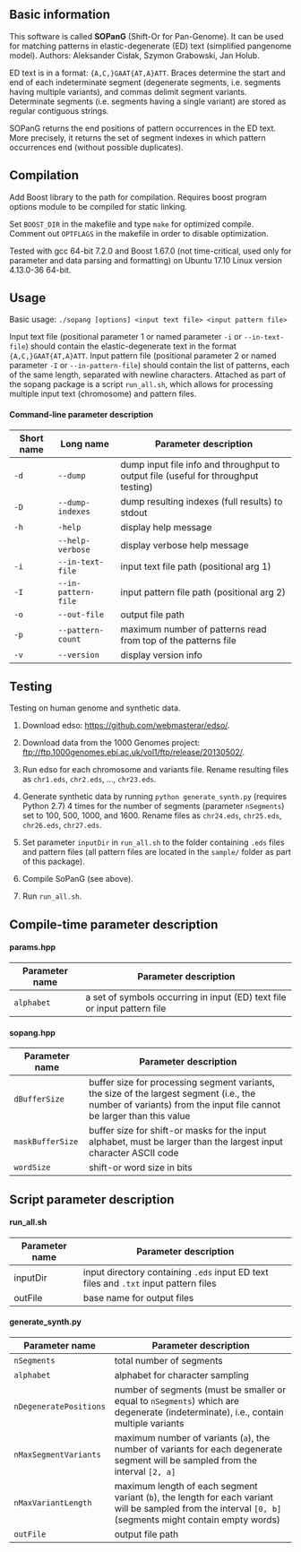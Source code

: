 ## Basic information

This software is called **SOPanG** (Shift-Or for Pan-Genome). It can be used for matching patterns in elastic-degenerate (ED) text (simplified pangenome model). Authors: Aleksander Cisłak, Szymon Grabowski, Jan Holub.

ED text is in a format: `{A,C,}GAAT{AT,A}ATT`. Braces determine the start and end of each indeterminate segment (degenerate segments, i.e. segments having multiple variants), and commas delimit segment variants. Determinate segments (i.e. segments having a single variant) are stored as regular contiguous strings.

SOPanG returns the end positions of pattern occurrences in the ED text. More precisely, it returns the set of segment indexes in which pattern occurrences end (without possible duplicates).

## Compilation

Add Boost library to the path for compilation. Requires boost program options module to be compiled for static linking.

Set `BOOST_DIR` in the makefile and type `make` for optimized compile.
Comment out `OPTFLAGS` in the makefile in order to disable optimization.

Tested with gcc 64-bit 7.2.0 and Boost 1.67.0 (not time-critical, used only for parameter and data parsing and formatting) on Ubuntu 17.10 Linux version 4.13.0-36 64-bit.

## Usage

Basic usage: `./sopang [options] <input text file> <input pattern file>`

Input text file (positional parameter 1 or named parameter `-i` or `--in-text-file`) should contain the elastic-degenerate text in the format `{A,C,}GAAT{AT,A}ATT`.
Input pattern file (positional parameter 2 or named parameter `-I` or `--in-pattern-file`) should contain the list of patterns, each of the same length, separated with newline characters.
Attached as part of the sopang package is a script `run_all.sh`, which allows for processing multiple input text (chromosome) and pattern files.

#### Command-line parameter description

Short name | Long name           | Parameter description
---------- | ------------------- | ---------------------
`-d`       | `--dump`            | dump input file info and throughput to output file (useful for throughput testing)
`-D`       | `--dump-indexes`    | dump resulting indexes (full results) to stdout
`-h`       | `-help`             | display help message
           | `--help-verbose`    | display verbose help message
`-i`       | `--in-text-file`    | input text file path (positional arg 1)
`-I`       | `--in-pattern-file` | input pattern file path (positional arg 2)
`-o`       | `--out-file`        | output file path
`-p`       | `--pattern-count`   | maximum number of patterns read from top of the patterns file
`-v`       | `--version`         | display version info

## Testing

Testing on human genome and synthetic data.

1. Download edso: https://github.com/webmasterar/edso/.

1. Download data from the 1000 Genomes project: ftp://ftp.1000genomes.ebi.ac.uk/vol1/ftp/release/20130502/.

1. Run edso for each chromosome and variants file. Rename resulting files as `chr1.eds`, `chr2.eds`, ..., `chr23.eds`.

1. Generate synthetic data by running `python generate_synth.py` (requires Python 2.7) 4 times for the number of segments (parameter `nSegments`) set to 100, 500, 1000, and 1600. Rename files as `chr24.eds`, `chr25.eds`, `chr26.eds`, `chr27.eds`.

1. Set parameter `inputDir` in `run_all.sh` to the folder containing `.eds` files and pattern files (all pattern files are located in the `sample/` folder as part of this package).

1. Compile SoPanG (see above).

1. Run `run_all.sh`.

## Compile-time parameter description

#### params.hpp

Parameter name  | Parameter description
--------------- | ---------------------
`alphabet`      | a set of symbols occurring in input (ED) text file or input pattern file

#### sopang.hpp

Parameter name   | Parameter description
---------------- | ---------------------
`dBufferSize`    | buffer size for processing segment variants, the size of the largest segment (i.e., the number of variants) from the input file cannot be larger than this value
`maskBufferSize` | buffer size for shift-or masks for the input alphabet, must be larger than the largest input character ASCII code
`wordSize`       | shift-or word size in bits

## Script parameter description

#### run_all.sh

Parameter name | Parameter description
-------------- | ---------------------
inputDir       | input directory containing `.eds` input ED text files and `.txt` input pattern files
outFile        | base name for output files

#### generate_synth.py

Parameter name         | Parameter description
---------------------- | ---------------------
`nSegments`            | total number of segments
`alphabet`             | alphabet for character sampling
`nDegeneratePositions` | number of segments (must be smaller or equal to `nSegments`) which are degenerate (indeterminate), i.e., contain multiple variants
`nMaxSegmentVariants`  | maximum number of variants (`a`), the number of variants for each degenerate segment will be sampled from the interval `[2, a]`
`nMaxVariantLength`    | maximum length of each segment variant (`b`), the length for each variant will be sampled from the interval `[0, b]` (segments might contain empty words)
`outFile`              | output file path
